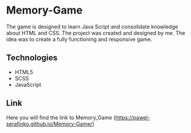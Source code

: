 # Memory-Game

The game is designed to learn Java Script and consolidate knowledge about HTML and CSS. The project was created and designed by me. The idea was to create a fully functioning and responsive game.

## Technologies

* HTML5
* SCSS
* JavaScript

## Link

Here you will find the link to Memory_Game
(https://pawel-serafinko.github.io/Memory-Game/)
